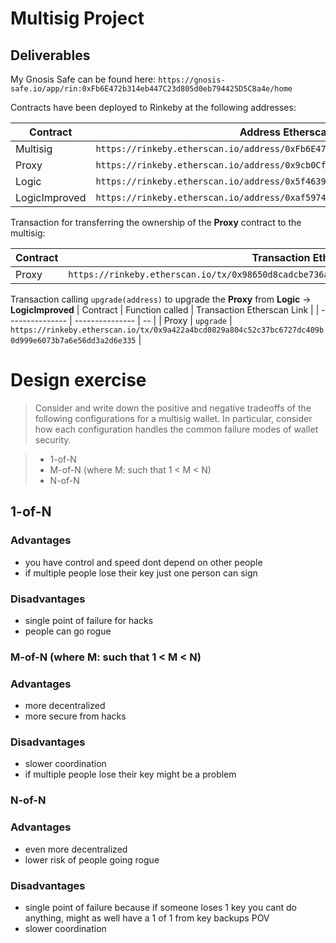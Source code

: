 # Multisig Project

## Deliverables

My Gnosis Safe can be found here: `https://gnosis-safe.io/app/rin:0xFb6E472b314eb447C23d805d0eb794425D5C8a4e/home`

Contracts have been deployed to Rinkeby at the following addresses:

| Contract | Address Etherscan Link | Transaction Etherscan Link |
| -------- | ------- | --------- |
| Multisig | `https://rinkeby.etherscan.io/address/0xFb6E472b314eb447C23d805d0eb794425D5C8a4e` | `https://rinkeby.etherscan.io/tx/0x7b3a93d61e297d393c56c4e4e4eff8f4c4224d76d402baec4c90b516db413069` |
| Proxy | `https://rinkeby.etherscan.io/address/0x9cb0Cf75c5b7A93ff00cF2d4Ff313f8063a561E3` | `https://rinkeby.etherscan.io/tx/0x97dd07d37d0c265744177a9732a83844ad8f4fd4cd56eed6fa3ae85cd8586df4`|
| Logic | `https://rinkeby.etherscan.io/address/0x5f463914F20F862cc919078DA8822D9d993dE1E1` | `https://rinkeby.etherscan.io/tx/0xb3d279871b63ae42088e66d14dab07072b8e3dccb1bf2c3265c5a99b1dd17d18` |
| LogicImproved | `https://rinkeby.etherscan.io/address/0xaf59741456c903b2F22AB1ab97Ee084C48012896` | `https://rinkeby.etherscan.io/tx/0x870cd18e2f9e3d549bfc2e319991776c87ce00716f002c3d91d357f676651722` |

Transaction for transferring the ownership of the **Proxy** contract to the multisig:

| Contract | Transaction Etherscan Link |
| -------- | -- |
| Proxy | `https://rinkeby.etherscan.io/tx/0x98650d8cadcbe736a29b02939e60cb1d152c135fa63c5a00520b9784de3963de` |

Transaction calling `upgrade(address)` to upgrade the **Proxy** from **Logic** -> **LogicImproved**
| Contract | Function called | Transaction Etherscan Link |
| --------------- | --------------- | -- |
| Proxy | `upgrade` | `https://rinkeby.etherscan.io/tx/0x9a422a4bcd0829a804c52c37bc6727dc409b0d999e6073b7a6e56dd3a2d6e335` |

# Design exercise

> Consider and write down the positive and negative tradeoffs of the following configurations for a multisig wallet. In particular, consider how each configuration handles the common failure modes of wallet security.

> - 1-of-N
> - M-of-N (where M: such that 1 < M < N)
> - N-of-N

## 1-of-N

### Advantages

* you have control and speed dont depend on other people
* if multiple people lose their key just one person can sign

### Disadvantages

* single point of failure for hacks
* people can go rogue

### M-of-N (where M: such that 1 < M < N)

### Advantages

* more decentralized
* more secure from hacks

### Disadvantages

* slower coordination
* if multiple people lose their key might be a problem

### N-of-N

### Advantages

* even more decentralized
* lower risk of people going rogue

### Disadvantages

* single point of failure because if someone loses 1 key you cant do anything, might as well have a 1 of 1 from key backups POV
* slower coordination
